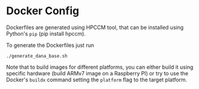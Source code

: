 # Docker Config

Dockerfiles are generated using HPCCM tool, that can be installed using Python's `pip` (pip install hpccm).

To generate the Dockerfiles just run 
```
./generate_dana_base.sh
```

Note that to build images for different platforms, you can either build it using specific hardware (build ARMv7 image on a Raspberry PI) or try to use the Docker's `buildx`
command setting the `platform` flag to the target platform.